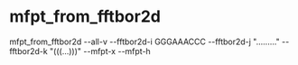 mfpt_from_fftbor2d
==================

mfpt_from_fftbor2d --all-v --fftbor2d-i GGGAAACCC --fftbor2d-j "........." --fftbor2d-k "(((...)))" --mfpt-x --mfpt-h
